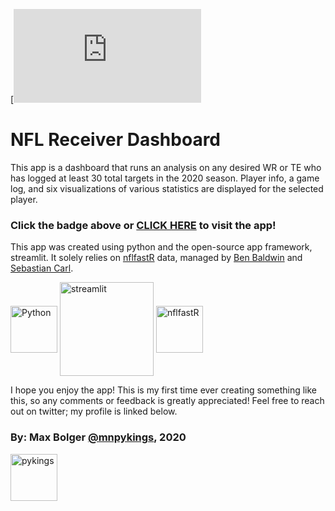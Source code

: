 [![Open in Streamlit](https://share.streamlit.io/maxbolger/nfl-receiver-dashboard/main/receiver-dashboard.py)

# NFL Receiver Dashboard

This app is a dashboard that runs an analysis on any desired WR or TE who has logged at least 30 total targets in the 2020 season. Player info, a game log, and six visualizations of various statistics are displayed for the selected player.

### **Click the badge above or [CLICK HERE](https://share.streamlit.io/maxbolger/nfl-receiver-dashboard/main/receiver-dashboard.py) to visit the app!**

This app was created using python and the open-source app framework, streamlit. It solely relies on [nflfastR](https://www.nflfastr.com/) data, managed by [Ben Baldwin](https://twitter.com/benbbaldwin) and [Sebastian Carl](https://twitter.com/mrcaseb).

[<img align="middle" alt="Python" width="75px" src="https://external-content.duckduckgo.com/iu/?u=https%3A%2F%2Fcode.fb.com%2Fwp-content%2Fuploads%2F2016%2F05%2F2000px-Python-logo-notext.svg_.png&f=1&nofb=1" />][Python]
[<img align="middle" alt="streamlit" width="150px" src="https://assets.website-files.com/5dc3b47ddc6c0c2a1af74ad0/5e181828ba9f9e92b6ebc6e7_RGB_Logomark_Color_Light_Bg.png" />][streamlit]
[<img align="middle" alt="nflfastR" width="75px" src="https://mrcaseb.github.io/nflfastR/reference/figures/logo.png" />][nflfastR] 

[Python]: https://www.python.org/
[streamlit]: https://www.streamlit.io/
[nflfastR]: https://mrcaseb.github.io/nflfastR/

I hope you enjoy the app! This is my first time ever creating something like this, so any comments or feedback is greatly appreciated! Feel free to reach out on twitter; my profile is linked below. 

### By: Max Bolger [@mnpykings](https://twitter.com/mnpykings), 2020

[<img align="middle" alt="pykings" width="75px" src="https://pbs.twimg.com/profile_images/1265092923588259841/LdwH0Ex1_400x400.jpg" />][mnpykings]

[mnpykings]: https://twitter.com/mnpykings
